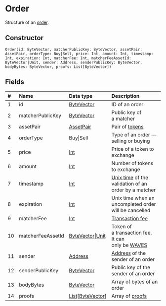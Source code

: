 # Order

Structure of an [order](/blockchain/binary-format/order-binary-format.md).

## Constructor

``` ride
Order(id: ByteVector, matcherPublicKey: ByteVector, assetPair: AssetPair, orderType: Buy|Sell, price: Int, amount: Int, timestamp: Int, expiration: Int, matcherFee: Int, matcherFeeAssetId: ByteVector|Unit, sender: Address, senderPublicKey: ByteVector, bodyBytes: ByteVector, proofs: List[ByteVector])
```

## Fields

|   #   | Name | Data type | Description |
| :--- | :--- | :--- | :--- |
| 1 | id | [ByteVector](/ride/data-types/byte-vector.md) | ID of an order |
| 2 | matcherPublicKey | [ByteVector](/ride/data-types/byte-vector.md) | Public key of a matcher |
| 3 | assetPair | [AssetPair](/ride/structures/common-structures/asset-pair.md) | Pair of [tokens](/blockchain/token.md) |
| 4 | orderType | Buy&#124;Sell | Type of an order — selling or buying |
| 5 | price | [Int](/ride/data-types/int.md) | Price of a token to exchange |
| 6 | amount | [Int](/ride/data-types/int.md) | Number of tokens to exchange |
| 7 | timestamp | [Int](/ride/data-types/int.md) | [Unix time](https://en.wikipedia.org/wiki/Unix-time) of the validation of an order by a matcher  |
| 8 | expiration | [Int](/ride/data-types/int.md) | Unix time when an uncompleted order will be cancelled |
| 9 | matcherFee | [Int](/ride/data-types/int.md) | [Transaction fee](/blockchain/transaction-fee.md) |
| 10 | matcherFeeAssetId | [ByteVector](/ride/data-types/byte-vector.md)&#124;[Unit](/ride/data-types/unit.md) | Token of a transaction fee.<br>It can only be [WAVES](/blockchain/token/waves.md) |
| 11 | sender | [Address](/ride/structures/common-structures/address.md) | [Address](/blockchain/address.md) of the sender of an order |
| 12 | senderPublicKey | [ByteVector](/ride/data-types/byte-vector.md) | Public key of the sender of an order |
| 13 | bodyBytes | [ByteVector](/ride/data-types/byte-vector.md) | Array of bytes of an order |
| 14 | proofs | [List](/ride/data-types/list.md)[[ByteVector](/ride/data-types/byte-vector.md)] | Array of [proofs](/blockchain/transaction-proof.md) |
